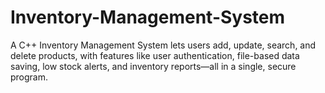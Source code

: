 # Inventory-Management-System
A C++ Inventory Management System lets users add, update, search, and delete products, with features like user authentication, file-based data saving, low stock alerts, and inventory reports—all in a single, secure program.
